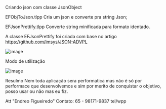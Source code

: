 
Criando json com classe JsonObject 

EFObjToJson.tlpp
Cria um json e converte pra string Json;


EFJsonPrettify.tlpp
Converte string minificada para formato identado.


A classe EFJsonPrettify foi criada com base no artigo 
https://github.com/imsys/JSON-ADVPL

![image](https://user-images.githubusercontent.com/15915765/151973405-a69b4f33-e60f-4a82-8fd5-e2650d1212fd.png)

Modo de utilização

![image](https://user-images.githubusercontent.com/15915765/151975825-afb4a7e5-cb9b-4d0e-8a92-70a690f5916d.png)

Resulmo 
Nem toda aplicação sera performatica mas não é só por performace 
que desenvolvemos e sim por merito de conquistar o objetivo, posso 
usar ou não mas eu fiz.

Att "Endreo Figueiredo"
Contato: 
65 - 98171-9837
tel/wpp
